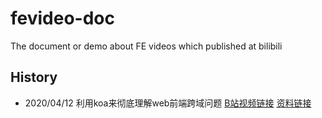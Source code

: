 # fevideo-doc

The document or demo about FE videos which published at bilibili

## History

- 2020/04/12 利用koa来彻底理解web前端跨域问题 [B站视频链接](https://www.bilibili.com/video/BV1G54y197oK) [资料链接](src/web前端跨域问题)

